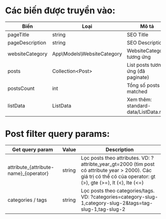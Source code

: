 # Các biến được truyền vào:

| Biến            | Loại                      | Mô tả                               |
|-----------------|---------------------------|-------------------------------------|
| pageTitle       | string                    | SEO Title                           |
| pageDescription | string                    | SEO Description                     |
| websiteCategory | App\Models\WebsiteCategory | WebsiteCategory tương ứng           |
| posts           | Collection\<Post>         | List posts tương ứng (đã paginate)  |
| postsCount      | int                       | Tổng số posts matched               |
| listData | ListData | Xem thêm: standard-data/ListData.md |

# Post filter query params:

| Get query param                       | Value  | Description                                                                                                                                                       |
|---------------------------------------|--------|-------------------------------------------------------------------------------------------------------------------------------------------------------------------|
| attribute_{attribute-name}_{operator} | string | Lọc posts theo attributes. VD: ?attribte_year_gt=2000 (tìm post có attribute year > 2000). Các giá trị có thể có của operator: gt (>), gte (>=), lt (<), lte (<=) |
| categories / tags                     | string | Lọc posts theo categories/tags. VD: ?categories=category-slug-1,category-slug-2&tags=tag-slug-1,tag-slug-2                                                        |
